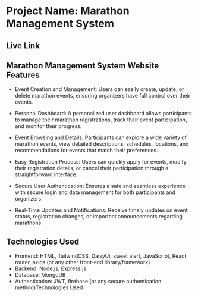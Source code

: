 # Project Name: Marathon Management System

## Live Link
[]()

## Marathon Management System Website Features
- Event Creation and Management: Users can easily create, update, or delete marathon events, ensuring organizers have full control over their events.

- Personal Dashboard: A personalized user dashboard allows participants to manage their marathon registrations, track their event participation, and monitor their progress.

- Event Browsing and Details: Participants can explore a wide variety of marathon events, view detailed descriptions, schedules, locations, and recommendations for events that match their preferences.

- Easy Registration Process: Users can quickly apply for events, modify their registration details, or cancel their participation through a straightforward interface.

- Secure User Authentication: Ensures a safe and seamless experience with secure login and data management for both participants and organizers.

- Real-Time Updates and Notifications: Receive timely updates on event status, registration changes, or important announcements regarding marathons.

## Technologies Used
- Frontend: HTML, TailwindCSS, DaisyUi, sweet alert, JavaScript, React router, axios (or any other front-end library/framework)
- Backend: Node.js, Express.js 
- Database: MongoDB
- Authentication: JWT, firebase (or any secure authentication method)Technologies Used


